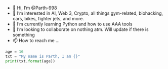 - 👋 Hi, I’m @Parth-998
- 👀 I’m interested in AI, Web 3, Crypto, all things gym-related, biohacking, cars, bikes, fighter jets, and more.
- 🌱 I’m currently learning Python and how to use AAA tools
- 💞️ I’m looking to collaborate on nothing atm. Will update if there is something
- 📫 How to reach me ...
```python
age = 16
txt = "My name is Parth, I am {}"
print(txt.format(age))
```
<!---
Parth-998/Parth-998 is a ✨ special ✨ repository because its `README.md` (this file) appears on your GitHub profile.
You can click the Preview link to take a look at your changes.
--->
